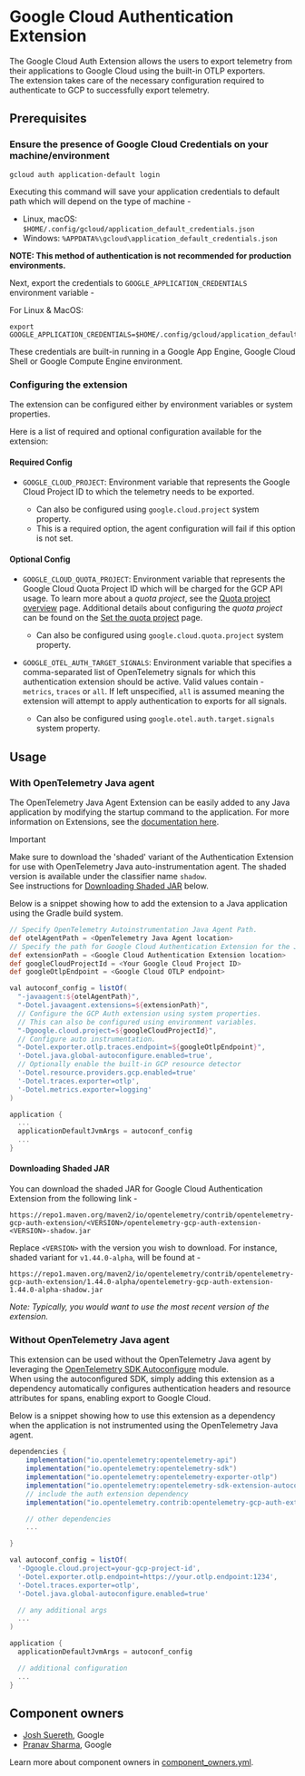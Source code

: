 # Google Cloud Authentication Extension

The Google Cloud Auth Extension allows the users to export telemetry from their applications to Google Cloud using the built-in OTLP exporters.\
The extension takes care of the necessary configuration required to authenticate to GCP to successfully export telemetry.

## Prerequisites

### Ensure the presence of Google Cloud Credentials on your machine/environment

```shell
gcloud auth application-default login
```

Executing this command will save your application credentials to default path which will depend on the type of machine -

- Linux, macOS: `$HOME/.config/gcloud/application_default_credentials.json`
- Windows: `%APPDATA%\gcloud\application_default_credentials.json`

**NOTE: This method of authentication is not recommended for production environments.**

Next, export the credentials to `GOOGLE_APPLICATION_CREDENTIALS` environment variable -

For Linux & MacOS:

```shell
export GOOGLE_APPLICATION_CREDENTIALS=$HOME/.config/gcloud/application_default_credentials.json
```

These credentials are built-in running in a Google App Engine, Google Cloud Shell or Google Compute Engine environment.

### Configuring the extension

The extension can be configured either by environment variables or system properties.

Here is a list of required and optional configuration available for the extension:

#### Required Config

- `GOOGLE_CLOUD_PROJECT`: Environment variable that represents the Google Cloud Project ID to which the telemetry needs to be exported.

  - Can also be configured using `google.cloud.project` system property.
  - This is a required option, the agent configuration will fail if this option is not set.

#### Optional Config

- `GOOGLE_CLOUD_QUOTA_PROJECT`: Environment variable that represents the Google Cloud Quota Project ID which will be charged for the GCP API usage. To learn more about a *quota project*, see the [Quota project overview](https://cloud.google.com/docs/quotas/quota-project) page. Additional details about configuring the *quota project* can be found on the [Set the quota project](https://cloud.google.com/docs/quotas/set-quota-project) page.

  - Can also be configured using `google.cloud.quota.project` system property.

- `GOOGLE_OTEL_AUTH_TARGET_SIGNALS`: Environment variable that specifies a comma-separated list of OpenTelemetry signals for which this authentication extension should be active. Valid values contain - `metrics`, `traces` or `all`. If left unspecified, `all` is assumed meaning the extension will attempt to apply authentication to exports for all signals.

  - Can also be configured using `google.otel.auth.target.signals` system property.

## Usage

### With OpenTelemetry Java agent

The OpenTelemetry Java Agent Extension can be easily added to any Java application by modifying the startup command to the application.
For more information on Extensions, see the [documentation here](https://github.com/open-telemetry/opentelemetry-java-instrumentation/blob/main/examples/extension/README.md).

> [!IMPORTANT]
> Make sure to download the 'shaded' variant of the Authentication Extension for use with OpenTelemetry Java auto-instrumentation agent. The shaded version is available under the classifier name `shadow`.\
> See instructions for [Downloading Shaded JAR](#downloading-shaded-jar) below.

Below is a snippet showing how to add the extension to a Java application using the Gradle build system.

```gradle
// Specify OpenTelemetry Autoinstrumentation Java Agent Path.
def otelAgentPath = <OpenTelemetry Java Agent location>
// Specify the path for Google Cloud Authentication Extension for the Java Agent.
def extensionPath = <Google Cloud Authentication Extension location>
def googleCloudProjectId = <Your Google Cloud Project ID>
def googleOtlpEndpoint = <Google Cloud OTLP endpoint>

val autoconf_config = listOf(
  "-javaagent:${otelAgentPath}",
  "-Dotel.javaagent.extensions=${extensionPath}",
  // Configure the GCP Auth extension using system properties.
  // This can also be configured using environment variables.
  "-Dgoogle.cloud.project=${googleCloudProjectId}",
  // Configure auto instrumentation.
  "-Dotel.exporter.otlp.traces.endpoint=${googleOtlpEndpoint}",
  '-Dotel.java.global-autoconfigure.enabled=true',
  // Optionally enable the built-in GCP resource detector
  '-Dotel.resource.providers.gcp.enabled=true'
  '-Dotel.traces.exporter=otlp',
  '-Dotel.metrics.exporter=logging'
)

application {
  ...
  applicationDefaultJvmArgs = autoconf_config
  ...
}
```

#### Downloading Shaded JAR

You can download the shaded JAR for Google Cloud Authentication Extension from the following link -

```text
https://repo1.maven.org/maven2/io/opentelemetry/contrib/opentelemetry-gcp-auth-extension/<VERSION>/opentelemetry-gcp-auth-extension-<VERSION>-shadow.jar
```

Replace `<VERSION>` with the version you wish to download. For instance, shaded
variant for `v1.44.0-alpha`, will be found at -

`https://repo1.maven.org/maven2/io/opentelemetry/contrib/opentelemetry-gcp-auth-extension/1.44.0-alpha/opentelemetry-gcp-auth-extension-1.44.0-alpha-shadow.jar`

*Note: Typically, you would want to use the most recent version of the extension.*

### Without OpenTelemetry Java agent

This extension can be used without the OpenTelemetry Java agent by leveraging the [OpenTelemetry SDK Autoconfigure](https://github.com/open-telemetry/opentelemetry-java/blob/main/sdk-extensions/autoconfigure/README.md) module.\
When using the autoconfigured SDK, simply adding this extension as a dependency automatically configures authentication headers and resource attributes for spans, enabling export to Google Cloud.

Below is a snippet showing how to use this extension as a dependency when the application is not instrumented using the OpenTelemetry Java agent.

```gradle
dependencies {
    implementation("io.opentelemetry:opentelemetry-api")
    implementation("io.opentelemetry:opentelemetry-sdk")
    implementation("io.opentelemetry:opentelemetry-exporter-otlp")
    implementation("io.opentelemetry:opentelemetry-sdk-extension-autoconfigure")
    // include the auth extension dependency
    implementation("io.opentelemetry.contrib:opentelemetry-gcp-auth-extension")

    // other dependencies
    ...

}

val autoconf_config = listOf(
  '-Dgoogle.cloud.project=your-gcp-project-id',
  '-Dotel.exporter.otlp.endpoint=https://your.otlp.endpoint:1234',
  '-Dotel.traces.exporter=otlp',
  '-Dotel.java.global-autoconfigure.enabled=true'

  // any additional args
  ...
)

application {
  applicationDefaultJvmArgs = autoconf_config

  // additional configuration
  ...
}
```

## Component owners

- [Josh Suereth](https://github.com/jsuereth), Google
- [Pranav Sharma](https://github.com/psx95), Google

Learn more about component owners in [component_owners.yml](../.github/component_owners.yml).
